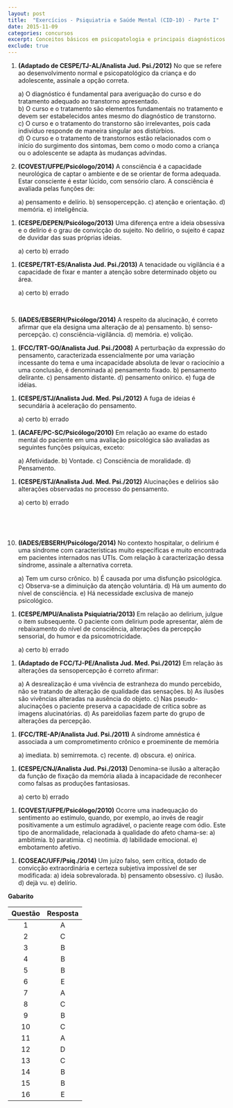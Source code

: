 ```yaml
---
layout: post
title:  "Exercícios - Psiquiatria e Saúde Mental (CID-10) - Parte I" 
date: 2015-11-09
categories: concursos
excerpt: Conceitos básicos em psicopatologia e principais diagnósticos de Transtornos Mentais segundo a CID-10.
exclude: true
---
```


1. __(Adaptado de CESPE/TJ-AL/Analista Jud. Psi./2012)__ No que se refere ao desenvolvimento normal e psicopatológico da criança e do adolescente, assinale a opção correta.

    a) O diagnóstico é fundamental para averiguação do curso e do tratamento adequado ao transtorno apresentado.  
    b) O curso e o tratamento são elementos fundamentais no tratamento e devem ser estabelecidos antes mesmo do diagnóstico de transtorno.      
    c) O curso e o tratamento do transtorno são irrelevantes, pois cada indivíduo responde de maneira singular aos distúrbios.  
    d) O curso e o tratamento de transtornos estão relacionados com o início do surgimento dos sintomas, bem como o modo como a criança ou o adolescente se adapta às mudanças advindas.

1. __(COVEST/UFPE/Psicólogo/2014)__ A consciência é a capacidade neurológica de captar o ambiente e de se orientar de forma adequada. Estar consciente é estar lúcido, com sensório claro. A consciência é avaliada pelas funções de:

    a) pensamento e delírio.
    b) sensopercepção.
    c) atenção e orientação.
    d) memória.
    e) inteligência.
<!--- C -->

1. __(CESPE/DEPEN/Psicólogo/2013)__ Uma diferença entre a ideia obsessiva e o delírio é o grau de convicção do sujeito. No delírio, o sujeito é capaz de duvidar das suas próprias ideias. 

    a) certo
    b) errado
<!--- B -->

1. __(CESPE/TRT-ES/Analista Jud. Psi./2013)__ A tenacidade ou vigilância é a capacidade de fixar e manter a atenção sobre determinado objeto ou área. 

    a) certo
    b) errado
<!--- B --> 

&nbsp;

5. __(IADES/EBSERH/Psicólogo/2014)__ A respeito da alucinação, é correto afirmar que ela designa uma alteração de
    a) pensamento.
    b) senso-percepção.
    c) consciência-vigilância.
    d) memória.
    e) volição.
<!--- Resposta B -->

1. __(FCC/TRT-GO/Analista Jud. Psi./2008)__ A perturbação da expressão do pensamento, caracterizada essencialmente por uma variação incessante do tema e uma incapacidade absoluta de levar o raciocínio a uma conclusão, é denominada
    a) pensamento fixado.
    b) pensamento delirante.
    c) pensamento distante.
    d) pensamento onírico.
    e) fuga de idéias.
<!--- E -->

1. __(CESPE/STJ/Analista Jud. Med. Psi./2012)__ A fuga de ideias é secundária à aceleração do pensamento.

    a) certo
    b) errado
<!--- A -->

1. __(ACAFE/PC-SC/Psicólogo/2010)__ Em relação ao exame do estado mental do paciente em uma avaliação psicológica são avaliadas as seguintes funções psíquicas, exceto:

    a) Afetividade.
    b) Vontade.
    c) Consciência de moralidade.
    d) Pensamento.
<!--- C -->

1. __(CESPE/STJ/Analista  Jud. Med. Psi./2012)__ Alucinações e delírios são alterações observadas no processo do pensamento.

    a) certo
    b) errado
<!--- B -->

&nbsp;

&nbsp;


10. __(IADES/EBSERH/Psicólogo/2014)__ No contexto hospitalar, o delirium é uma síndrome com características muito específicas e muito encontrada em pacientes internados nas UTIs. Com relação à caracterização dessa síndrome, assinale a alternativa correta.

    a) Tem um curso crônico.
    b) É causada por uma disfunção psicológica.
    c) Observa-se a diminuição da atenção voluntária.
    d) Há um aumento do nível de consciência.
    e) Há necessidade exclusiva de manejo psicológico.
<!--- C -->

1. __(CESPE/MPU/Analista Psiquiatria/2013)__ Em relação ao delirium, julgue o item subsequente.
O paciente com delirium pode apresentar, além de rebaixamento do nível de consciência, alterações da percepção sensorial, do humor e da psicomotricidade.

    a) certo
    b) errado
<!--- A -->

1. __(Adaptado de FCC/TJ-PE/Analista Jud. Med. Psi./2012)__ Em relação às alterações da sensopercepção é correto afirmar:

    a) A desrealização é uma vivência de estranheza do mundo percebido, não se tratando de alteração de qualidade das sensações.
    b) As ilusões são vivências alteradas na ausência do objeto.
    c) Nas pseudo-alucinações o paciente preserva a capacidade de crítica sobre as imagens alucinatórias.
    d) As pareidolias fazem parte do grupo de alterações da percepção. 
<!--- D -->

1. __(FCC/TRE-AP/Analista Jud. Psi./2011)__ A síndrome amnéstica é associada a um comprometimento crônico e proeminente de memória

    a) imediata.
    b) semirremota.
    c) recente.
    d) obscura.
    e) onírica.
<!--- C -->

1. __(CESPE/CNJ/Analista Jud. Psi./2013)__ Denomina-se ilusão a alteração da função de fixação da memória aliada à incapacidade de reconhecer como falsas as produções fantasiosas.

    a) certo
    b) errado
<!--- B -->

1. __(COVEST/UFPE/Psicólogo/2010)__ Ocorre uma inadequação do sentimento ao estímulo, quando, por exemplo, ao invés de reagir positivamente a um estímulo agradável, o paciente reage com ódio. Este tipo de anormalidade, relacionada à qualidade do afeto chama-se:
    a) ambitimia.
    b) paratimia.
    c) neotimia.
    d) labilidade emocional.
    e) embotamento afetivo.
<!--- B -->

1. __(COSEAC/UFF/Psiq./2014)__ Um juízo falso, sem crítica, dotado de convicção extraordinária e certeza subjetiva impossível de ser modificada:
    a) ideia sobrevalorada.
    b) pensamento obsessivo.
    c) ilusão.
    d) dejà vu.
    e) delírio.
<!--- E -->

__Gabarito__

| Questão       | Resposta      |
| :-------------: |:-------------:|
|  1  | A |
|  2  | C |
|  3  | B | 
|  4  | B |
|  5  | B |
|  6  | E |
|  7  | A |
|  8  | C |
|  9  | B |
|  10  | C |
|  11  | A |
|  12  | D |
|  13  | C |
|  14  | B |
|  15  | B |
|  16  | E |